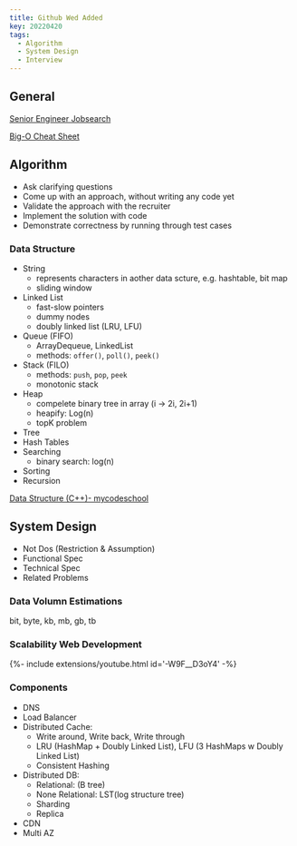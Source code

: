 ```yaml
---
title: Github Wed Added
key: 20220420
tags:
  - Algorithm
  - System Design
  - Interview
---
```


<!--more-->

## General

[Senior Engineer Jobsearch](https://www.jobsearch.dev/)

[Big-O Cheat Sheet](https://www.bigocheatsheet.com/)

## Algorithm

- Ask clarifying questions
- Come up with an approach, without writing any code yet
- Validate the approach with the recruiter
- Implement the solution with code
- Demonstrate correctness by running through test cases

### Data Structure

- String
  - represents characters in aother data scture, e.g. hashtable, bit map
  - sliding window 
- Linked List
  - fast-slow pointers
  - dummy nodes
  - doubly linked list (LRU, LFU)
- Queue (FIFO)
  - ArrayDequeue, LinkedList
  - methods: `offer()`, `poll()`, `peek()` 
- Stack (FILO)
  - methods: `push`, `pop`, `peek`
  - monotonic stack
- Heap
  - compelete binary tree in array (i -> 2i, 2i+1)
  - heapify: Log(n)
  - topK problem
- Tree
- Hash Tables
- Searching
  - binary search: log(n)
- Sorting
- Recursion

[Data Structure (C++)- mycodeschool](https://youtube.com/playlist?list=PL2_aWCzGMAwI3W_JlcBbtYTwiQSsOTa6P)

## System Design

- Not Dos (Restriction & Assumption)
- Functional Spec
- Technical Spec
- Related Problems

### Data Volumn Estimations

bit, byte, kb, mb, gb, tb

### Scalability Web Development

<div>{%- include extensions/youtube.html id='-W9F__D3oY4' -%}</div>

### Components

- DNS
- Load Balancer
- Distributed Cache: 
  - Write around, Write back, Write through
  - LRU (HashMap + Doubly Linked List), LFU (3 HashMaps w Doubly Linked List)
  - Consistent Hashing
- Distributed DB:
  - Relational: (B tree)
  - None Relational: LST(log structure tree)
  - Sharding
  - Replica
- CDN
- Multi AZ
